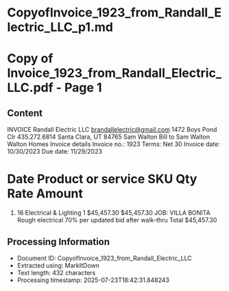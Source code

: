 # CopyofInvoice_1923_from_Randall_Electric_LLC_p1.md

<!--
chunk_id: CopyofInvoice_1923_from_Randall_Electric_LLC_p1
source: Copy of Invoice_1923_from_Randall_Electric_LLC.pdf
page: 1
category: other
hash: 937c5ddb768797f80cd7477e0700c8d4ce75ba8ec352cda2e0ba2cc557b19db4
-->

# Copy of Invoice_1923_from_Randall_Electric_LLC.pdf - Page 1

## Content
INVOICE
Randall Electric LLC brandallelectric@gmail.com
1472 Boys Pond CIr 435.272.6814
Santa Clara, UT 84765
Sam Walton
Bill to
Sam Walton
Walton Homes
Invoice details
Invoice no.: 1923
Terms: Net 30
Invoice date: 10/30/2023
Due date: 11/29/2023
# Date Product or service SKU Qty Rate Amount
1. 16 Electrical & Lighting 1 $45,457.30 $45,457.30
JOB: VILLA BONITA
Rough electrical 70% per updated bid after walk-thru
Total $45,457.30

## Processing Information
- Document ID: CopyofInvoice_1923_from_Randall_Electric_LLC
- Extracted using: MarkItDown
- Text length: 432 characters
- Processing timestamp: 2025-07-23T18:42:31.848243